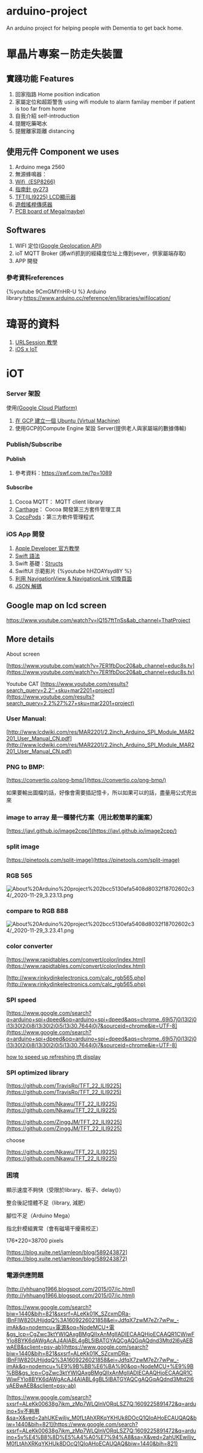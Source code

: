 # arduino-project
An arduino project for helping people with Dementia to get back home.
# 單晶片專案－防走失裝置
## 實踐功能 Features
1. 回家指路 Home position indication
2. 家屬定位和超距警吿 using wifi module to alarm familay member if patient is too far from home
3. 自我介紹 self-introduction
4. 提醒吃藥喝水 
5. 提醒離家距離 distancing

## 使用元件 Component we uses
1. Arduino mega 2560
2. 無源蜂鳴器：
3. [Wifi（ESP8266)](https://shopee.tw/shop/78246604/item/1384303983/rating)
4. [指南針 gy273](https://www.taiwaniot.com.tw/product/gy-273-hmc5883l-%E6%A8%A1%E7%B5%84-%E9%9B%BB%E5%AD%90%E6%8C%87%E5%8D%97%E9%87%9D%E7%BE%85%E7%9B%A4%E6%A8%A1%E7%B5%84-%E4%B8%89%E8%BB%B8%E7%A3%81%E5%A0%B4%E6%84%9F%E6%B8%AC%E5%99%A8/)
5. [TFT(ILI9225) LCD顯示器](http://www.lcdwiki.com/2.2inch_Arduino_SPI_Module_ILI9225_SKU:MAR2201)
6. [遊戲搖桿傳感器](https://www.pchomeus.com/item/show?30203662442877)
7. [PCB board of Mega(maybe)](https://store.arduino.cc/usa/arduino-mega-proto-shield-rev3-pcb)
## Softwares
1.  WIFI 定位([Google Geolocation API](https://developers.google.com/maps/documentation/geolocation/overview))
2.  ioT MQTT Broker (將wifi抓到的經緯度位址上傳到sever，供家屬端存取)
3.  APP 開發
### 參考資料references
{%youtube 9CmGMYnHR-U %}
Arduino library:https://www.arduino.cc/reference/en/libraries/wifilocation/
# 瑋哥的資料
1. [URLSession 教學](https://medium.com/@jerrywang0420/urlsession-教學-swift-3-ios-part-1-a1029fc9c427)
2. [iOS x IoT](https://medium.com/彼得潘的-swift-ios-app-開發教室/ios-x-iot-1-overview-add874221174)

# iOT
###  Server 架設
使用[(Google Cloud Platform)](https://cloud.google.com/gcp/?hl=zh-tw&utm_source=google&utm_medium=cpc&utm_campaign=japac-TW-all-en-dr-bkws-all-all-trial-e-dr-1009137&utm_content=text-ad-none-none-DEV_c-CRE_450509447403-ADGP_Hybrid%20%7C%20AW%20SEM%20%7C%20BKWS%20~%20T1%20%7C%20EXA%20%7C%20General%20%7C%20M%3A1%20%7C%20TW%20%7C%20en%20%7C%20cloud%20%7C%20platform-KWID_43700020290826174-kwd-297230107829&userloc_1012818-network_g&utm_term=KW_google%20platform&gclid=CjwKCAiA8ov_BRAoEiwAOZogwRyLGRvNd8kY21VIsQSUOEentLNgvJ7R5CgnThyKAUVvjEZI98KDbRoCdNAQAvD_BwE)

1. [在 GCP 建立一個 Ubuntu (Virtual Machine)](https://medium.com/彼得潘的-swift-ios-app-開發教室/ios-x-iot-3-建立雲端-server-449a5b69ad71)
2. 使用GCP的Compute Engine 架設 Server(提供老人與家屬端的數據傳輸)


### Publish/Subscribe
#### Publish
1. 參考資料：https://swf.com.tw/?p=1089
#### Subscribe
1. Cocoa MQTT： MQTT client library
2. [Carthage](https://gist.github.com/weihanglo/97e949a9dbf92deb111999b6e42e9654)： Cocoa 開發第三方套件管理工具
3. [CocoPods](https://medium.com/彼得潘的-swift-ios-app-開發問題解答集/使用-cocoapods-管理第三方套件-6e6135b62814)：第三方軟件管理程式
### iOS App 開發
1. [Apple Developer 官方教學](https://developer.apple.com/tutorials/swiftui)
2. [Swift 語法](https://docs.swift.org/swift-book/GuidedTour/GuidedTour.html)
3. Swift 基礎：[Structs](https://medium.com/@boshilee/swift-3-基礎-structs-478f6ef3369f)
4. SwiftUI 示範影片 {%youtube hHZOAYsyd8Y %}
5. [利用 NavigationView & NavigationLink 切換頁面](https://medium.com/彼得潘的-swift-ios-app-開發問題解答集/利用-navigationview-navigationlink-切換頁面-3a062833230f)
6. [JSON 解碼](https://programmingwithswift.com/parse-json-from-file-and-url-with-swift/)


## Google map on lcd screen
https://www.youtube.com/watch?v=lQ157ftTnSs&ab_channel=ThatProject

## More details
About screen

[https://www.youtube.com/watch?v=7ER1fbDoc20&ab_channel=educ8s.tv](https://www.youtube.com/watch?v=7ER1fbDoc20&ab_channel=educ8s.tv)

Youtube CAT [https://www.youtube.com/results?search_query=2.2''+sku+mar2201+project](https://www.youtube.com/results?search_query=2.2%27%27+sku+mar2201+project)


### User Manual:

[http://www.lcdwiki.com/res/MAR2201/2.2inch_Arduino_SPI_Module_MAR2201_User_Manual_CN.pdf](http://www.lcdwiki.com/res/MAR2201/2.2inch_Arduino_SPI_Module_MAR2201_User_Manual_CN.pdf)


### PNG to BMP:

[https://convertio.co/png-bmp/](https://convertio.co/png-bmp/)

如果要輸出圖檔的話，好像會需要插記憶卡，所以如果可以的話，盡量用公式兜出來


### image to array 是一種替代方案（用比較簡單的圖案）

[https://javl.github.io/image2cpp/](https://javl.github.io/image2cpp/)


### split image

[https://pinetools.com/split-image](https://pinetools.com/split-image)


### RGB 565

![About%20Arduino%20project%202bcc5130efa5408d8032f18702602c34/_2020-11-29_3.23.13.png](About%20Arduino%20project%202bcc5130efa5408d8032f18702602c34/_2020-11-29_3.23.13.png)


### compare to RGB 888

![About%20Arduino%20project%202bcc5130efa5408d8032f18702602c34/_2020-11-29_3.23.41.png](About%20Arduino%20project%202bcc5130efa5408d8032f18702602c34/_2020-11-29_3.23.41.png)


### color converter

[https://www.rapidtables.com/convert/color/index.html](https://www.rapidtables.com/convert/color/index.html)

[http://www.rinkydinkelectronics.com/calc_rgb565.php](http://www.rinkydinkelectronics.com/calc_rgb565.php)


### SPI speed

[https://www.google.com/search?q=arduino+spi+dpeed&oq=arduino+spi+dpeed&aqs=chrome..69i57j0i13l2j0i13i30l2j0i8i13i30l2j0i5i13i30.7644j0j7&sourceid=chrome&ie=UTF-8](https://www.google.com/search?q=arduino+spi+dpeed&oq=arduino+spi+dpeed&aqs=chrome..69i57j0i13l2j0i13i30l2j0i8i13i30l2j0i5i13i30.7644j0j7&sourceid=chrome&ie=UTF-8)

[how to speed up refreshing tft display](https://forum.arduino.cc/index.php?topic=491682.0)


### SPI optimized library 

[https://github.com/TravisRo/TFT_22_ILI9225](https://github.com/TravisRo/TFT_22_ILI9225)

[https://github.com/Nkawu/TFT_22_ILI9225](https://github.com/Nkawu/TFT_22_ILI9225)

[https://github.com/ZinggJM/TFT_22_ILI9225](https://github.com/ZinggJM/TFT_22_ILI9225)

choose

[https://github.com/Nkawu/TFT_22_ILI9225](https://github.com/Nkawu/TFT_22_ILI9225)



### 困境

顯示速度不夠快（受限於library、板子、delay()）

整合後記憶體不足（library, 減肥）

腳位不足（Arduino Mega）

指北針模組異常（會有磁場干擾需校正）

176*220=38700 pixels

[https://blog.xuite.net/iamleon/blog/589243872](https://blog.xuite.net/iamleon/blog/589243872)


### 電源供應問題

[http://yhhuang1966.blogspot.com/2015/07/ic.html](http://yhhuang1966.blogspot.com/2015/07/ic.html)

[https://www.google.com/search?biw=1440&bih=821&sxsrf=ALeKk01K_SZcxmDRa-IBnFlW820UHjjdqQ%3A1609226021858&ei=JdfqX7zwM7eZr7wPw_-imAk&q=nodemcu+電源&oq=NodeMCU+電&gs_lcp=CgZwc3ktYWIQAxgBMgQIIxAnMgIIADIECAAQHjoECAAQR1CWjwFYlo8BYK6dAWgAcAJ4AIABL4gBL5IBATGYAQCgAQGqAQdnd3Mtd2l6yAEBwAEB&sclient=psy-ab](https://www.google.com/search?biw=1440&bih=821&sxsrf=ALeKk01K_SZcxmDRa-IBnFlW820UHjjdqQ%3A1609226021858&ei=JdfqX7zwM7eZr7wPw_-imAk&q=nodemcu+%E9%9B%BB%E6%BA%90&oq=NodeMCU+%E9%9B%BB&gs_lcp=CgZwc3ktYWIQAxgBMgQIIxAnMgIIADIECAAQHjoECAAQR1CWjwFYlo8BYK6dAWgAcAJ4AIABL4gBL5IBATGYAQCgAQGqAQdnd3Mtd2l6yAEBwAEB&sclient=psy-ab)

[https://www.google.com/search?sxsrf=ALeKk00638g7ikm_zMp7WLQInVORqLSZ7Q:1609225891472&q=arduino+5v不夠用&sa=X&ved=2ahUKEwiIjv_M0fLtAhXRKqYKHUk8DOcQ1QIoAHoECAUQAQ&biw=1440&bih=821](https://www.google.com/search?sxsrf=ALeKk00638g7ikm_zMp7WLQInVORqLSZ7Q:1609225891472&q=arduino+5v%E4%B8%8D%E5%A4%A0%E7%94%A8&sa=X&ved=2ahUKEwiIjv_M0fLtAhXRKqYKHUk8DOcQ1QIoAHoECAUQAQ&biw=1440&bih=821)
